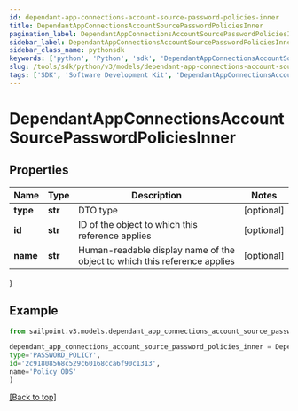 ```yaml
---
id: dependant-app-connections-account-source-password-policies-inner
title: DependantAppConnectionsAccountSourcePasswordPoliciesInner
pagination_label: DependantAppConnectionsAccountSourcePasswordPoliciesInner
sidebar_label: DependantAppConnectionsAccountSourcePasswordPoliciesInner
sidebar_class_name: pythonsdk
keywords: ['python', 'Python', 'sdk', 'DependantAppConnectionsAccountSourcePasswordPoliciesInner', 'DependantAppConnectionsAccountSourcePasswordPoliciesInner'] 
slug: /tools/sdk/python/v3/models/dependant-app-connections-account-source-password-policies-inner
tags: ['SDK', 'Software Development Kit', 'DependantAppConnectionsAccountSourcePasswordPoliciesInner', 'DependantAppConnectionsAccountSourcePasswordPoliciesInner']
---
```


# DependantAppConnectionsAccountSourcePasswordPoliciesInner


## Properties

Name | Type | Description | Notes
------------ | ------------- | ------------- | -------------
**type** | **str** | DTO type | [optional] 
**id** | **str** | ID of the object to which this reference applies | [optional] 
**name** | **str** | Human-readable display name of the object to which this reference applies | [optional] 
}

## Example

```python
from sailpoint.v3.models.dependant_app_connections_account_source_password_policies_inner import DependantAppConnectionsAccountSourcePasswordPoliciesInner

dependant_app_connections_account_source_password_policies_inner = DependantAppConnectionsAccountSourcePasswordPoliciesInner(
type='PASSWORD_POLICY',
id='2c91808568c529c60168cca6f90c1313',
name='Policy ODS'
)

```
[[Back to top]](#) 

